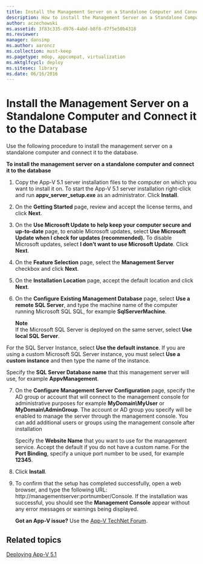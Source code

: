```yaml
---
title: Install the Management Server on a Standalone Computer and Connect it to the Database
description: How to install the Management Server on a Standalone Computer and Connect it to the Database
author: aczechowski
ms.assetid: 3f83c335-d976-4abd-b8f8-d7f5e50b4318
ms.reviewer: 
manager: dansimp
ms.author: aaroncz
ms.collection: must-keep
ms.pagetype: mdop, appcompat, virtualization
ms.mktglfcycl: deploy
ms.sitesec: library
ms.date: 06/16/2016
---
```



# Install the Management Server on a Standalone Computer and Connect it to the Database


Use the following procedure to install the management server on a standalone computer and connect it to the database.

**To install the management server on a standalone computer and connect it to the database**

1.  Copy the App-V 5.1 server installation files to the computer on which you want to install it on. To start the App-V 5.1 server installation right-click and run **appv\_server\_setup.exe** as an administrator. Click **Install**.

2.  On the **Getting Started** page, review and accept the license terms, and click **Next**.

3.  On the **Use Microsoft Update to help keep your computer secure and up-to-date** page, to enable Microsoft updates, select **Use Microsoft Update when I check for updates (recommended).** To disable Microsoft updates, select **I don’t want to use Microsoft Update**. Click **Next**.

4.  On the **Feature Selection** page, select the **Management Server** checkbox and click **Next**.

5.  On the **Installation Location** page, accept the default location and click **Next**.

6.  On the **Configure Existing Management Database** page, select **Use a remote SQL Server**, and type the machine name of the computer running Microsoft SQL SQL, for example **SqlServerMachine**.

    **Note**  
    If the Microsoft SQL Server is deployed on the same server, select **Use local SQL Server**.




For the SQL Server Instance, select **Use the default instance**. If you are using a custom Microsoft SQL Server instance, you must select **Use a custom instance** and then type the name of the instance.

Specify the **SQL Server Database name** that this management server will use, for example **AppvManagement**.


7. On the **Configure Management Server Configuration** page, specify the AD group or account that will connect to the management console for administrative purposes for example **MyDomain\\MyUser** or **MyDomain\\AdminGroup**. The account or AD group you specify will be enabled to manage the server through the management console. You can add additional users or groups using the management console after installation

   Specify the **Website Name** that you want to use for the management service. Accept the default if you do not have a custom name. For the **Port Binding**, specify a unique port number to be used, for example **12345**.

8. Click **Install**.

9. To confirm that the setup has completed successfully, open a web browser, and type the following URL: http://managementserver:portnumber/Console. If the installation was successful, you should see the **Management Console** appear without any error messages or warnings being displayed.

   **Got an App-V issue?** Use the [App-V TechNet Forum](https://social.technet.microsoft.com/Forums/home?forum=mdopappv).

## Related topics


[Deploying App-V 5.1](deploying-app-v-51.md)









